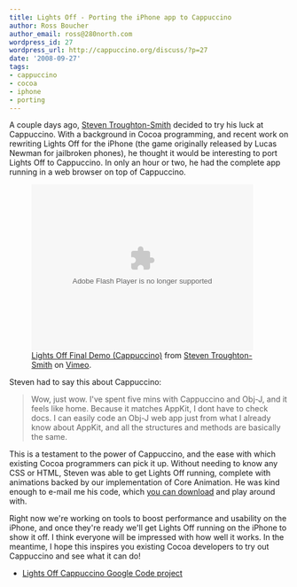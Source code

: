 ```yaml
---
title: Lights Off - Porting the iPhone app to Cappuccino
author: Ross Boucher
author_email: ross@280north.com
wordpress_id: 27
wordpress_url: http://cappuccino.org/discuss/?p=27
date: '2008-09-27'
tags:
- cappuccino
- cocoa
- iphone
- porting
---
```


A couple days ago, [Steven Troughton-Smith](http://steventroughtonsmith.blogspot.com/) decided to try his luck at Cappuccino. With a background in Cocoa programming, and recent work on rewriting Lights Off for the iPhone (the game originally released by Lucas Newman for jailbroken phones), he thought it would be interesting to port Lights Off to Cappuccino.  In only an hour or two, he had the complete app running in a web browser on top of Cappuccino.

<figure>
<object width="400" height="300" title="Adobe Flash Player"><param name="allowfullscreen" value="true"><param name="allowscriptaccess" value="always"><param name="movie" value="http://vimeo.com/moogaloop.swf?clip_id=1820770&amp;server=vimeo.com&amp;show_title=1&amp;show_byline=1&amp;show_portrait=0&amp;color=&amp;fullscreen=1"><embed src="/web/20121021143059oe_/http://vimeo.com/moogaloop.swf?clip_id=1820770&amp;server=vimeo.com&amp;show_title=1&amp;show_byline=1&amp;show_portrait=0&amp;color=&amp;fullscreen=1" type="application/x-shockwave-flash" allowfullscreen="true" allowscriptaccess="always" width="400" height="300"></object>
<figcaption>
<a href="http://vimeo.com/1820770?pg=embed&amp;sec=1820770">Lights Off Final Demo (Cappuccino)</a> from <a href="http://vimeo.com/user784130?pg=embed&amp;sec=1820770">Steven Troughton-Smith</a> on <a href="http://vimeo.com?pg=embed&amp;sec=1820770">Vimeo</a>.
</figcaption>
</figure>

Steven had to say this about Cappuccino:

> Wow, just wow. I've spent five mins with Cappuccino and Obj-J, and it feels like home. Because it matches AppKit, I dont have to check docs. I can easily code an Obj-J web app just from what I already know about AppKit, and all the structures and methods are basically the same.

This is a testament to the power of Cappuccino, and the ease with which existing Cocoa programmers can pick it up. Without needing to know any CSS or HTML, Steven was able to get Lights Off running, complete with animations backed by our implementation of Core Animation. He was kind enough to e-mail me his code, which [you can download](http://www.cappuccino-project.org/files/LightsOff.zip) and play around with.

Right now we're working on tools to boost performance and usability on the iPhone, and once they're ready we'll get Lights Off running on the iPhone to show it off. I think everyone will be impressed with how well it works. In the meantime, I hope this inspires you existing Cocoa developers to try out Cappuccino and see what it can do!

* [Lights Off Cappuccino Google Code project](http://code.google.com/p/lightsoffcappuccino/)



